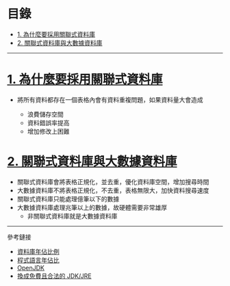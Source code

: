 <h1 id="top">目錄</h1>

- [1. 為什麼要採用關聯式資料庫](#s1)
- [2. 關聯式資料庫與大數據資料庫](#s2)

---

# <a id="s1" class="md-title" href="#top">1. 為什麼要採用關聯式資料庫</a>

- 將所有資料都存在一個表格內會有資料重複問題，如果資料量大會造成

  - 浪費儲存空間
  - 資料錯誤率提高
  - 增加修改上困難

# <a id="s2" class="md-title" href="#top">2. 關聯式資料庫與大數據資料庫</a>

- 關聯式資料庫會將表格正規化，並去重，優化資料庫空間，增加搜尋時間
- 大數據資料庫不將表格正規化，不去重，表格無限大，加快資料搜尋速度
- 關聯式資料庫只能處理億筆以下的數據
- 大數據資料庫處理兆筆以上的數據，故硬體需要非常雄厚
  - 非關聯式資料庫就是大數據資料庫

---

參考鏈接

- [資料庫年佔比例](https://db-engines.com/en/ranking)
- [程式語言年佔比](https://www.tiobe.com/tiobe-index/)
- [OpenJDK](http://blog.tonycube.com/2018/11/java-openjdk.html)
- [換成免費且合法的 JDK/JRE](https://adoptopenjdk.net/)
